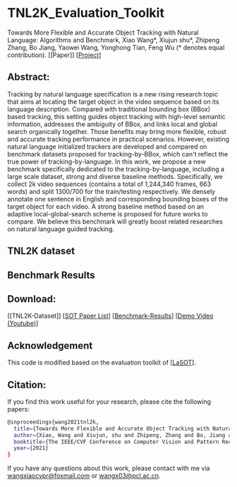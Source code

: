 # TNL2K_Evaluation_Toolkit

Towards More Flexible and Accurate Object Tracking with Natural Language: Algorithms and Benchmark, Xiao Wang*, Xiujun shu*, Zhipeng Zhang, Bo Jiang, Yaowei Wang, Yonghong Tian, Feng Wu (* denotes equal contribution).
[[Paper]]
[[Project](https://sites.google.com/view/langtrackbenchmark/)]


## Abstract: 
Tracking by natural language specification is a new rising research topic that aims at locating the target object in the video sequence based on its language description. Compared with traditional bounding box (BBox) based tracking, this setting guides object tracking with high-level semantic information, addresses the ambiguity of BBox, and links local and global search organically together. Those benefits may bring more flexible, robust and accurate tracking performance in practical scenarios. However, existing natural language initialized trackers are developed and compared on benchmark datasets proposed for tracking-by-BBox, which can't reflect the true power of tracking-by-language. In this work, we propose a new benchmark specifically dedicated to the tracking-by-language, including a large scale dataset, strong and diverse baseline methods. Specifically, we collect 2k video sequences (contains a total of 1,244,340 frames, 663 words) and split 1300/700 for the train/testing respectively. We densely annotate one sentence in English and corresponding bounding boxes of the target object for each video. A strong baseline method based on an adaptive local-global-search scheme is proposed for future works to compare. We believe this benchmark will greatly boost related researches on natural language guided tracking. 

## TNL2K dataset 



## Benchmark Results 


## Download: 
[[TNL2K-Dataset]] 
[[SOT Paper List](https://github.com/wangxiao5791509/Single_Object_Tracking_Paper_List)]
[[Benchmark-Results](https://stuahueducn-my.sharepoint.com/:u:/g/personal/e16101002_stu_ahu_edu_cn/ETtIVzfCmPJEvl1zsP3s0-gBXtjvA3SBYnOq7UuipVKWZQ?e=ccG8fg)]
[[Demo Video (Youtube)](https://www.youtube.com/watch?v=7lvVDlkkff0&ab_channel=XiaoWang)]


## Acknowledgement
This code is modified based on the evaluation toolkit of [[LaSOT](https://github.com/HengLan/LaSOT_Evaluation_Toolkit)].


## Citation:
If you find this work useful for your research, please cite the following papers: 
```bash
@inproceedings{wang2021tnl2k,
  title={Towards More Flexible and Accurate Object Tracking with Natural Language: Algorithms and Benchmark},
  author={Xiao, Wang and Xiujun, shu and Zhipeng, Zhang and Bo, Jiang and Yaowei, Wang and Yonghong, Tian and Feng, Wu},
  booktitle={The IEEE/CVF Conference on Computer Vision and Pattern Recognition (CVPR)},
  year={2021}
}
```

If you have any questions about this work, please contact with me via wangxiaocvpr@foxmail.com or wangx03@pcl.ac.cn. 
